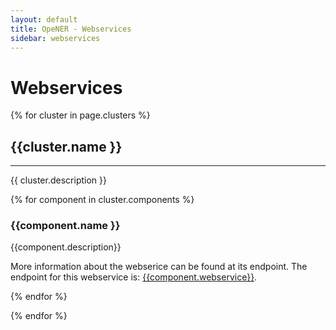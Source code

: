 ```yaml
---
layout: default
title: OpeNER - Webservices
sidebar: webservices
---
```


<div id="introduction"></div>

# Webservices

{% for cluster in page.clusters %}

<div id="{{cluster.name | handle}}"></div>

## {{cluster.name }}

-------------------

{{ cluster.description }}

{% for component in cluster.components %}
<div id="{{component.name | handle}}"></div>

### {{component.name }}

{{component.description}}

More information about the webserice can be found at its endpoint. The endpoint for this webservice is:
[{{component.webservice}}]({{component.webservice}}).

{% endfor %}


{% endfor %}
